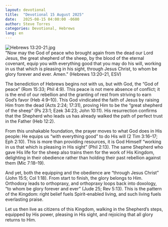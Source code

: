 ```yaml
---
layout: devotional
title:  "Devotional 15 August 2025"
date:   2025-08-15 04:00:00 -0600
author: Steve Torres
categories: Devotional, Hebrews
lang: en
---
```

<img src="https://sitemedia.esteeb.com/file/esteebcomsitemedia/devotional_images/Hebrews/Heb-13_20-21.jpg?raw=true" alt="Hebrews 13:20-21.jpg" style="max-width: 100%; height: auto;">

<div class="scripture">
  "Now may the God of peace who brought again from the dead our Lord Jesus, the great shepherd of the sheep, by the blood of the eternal covenant, equip you with everything good that you may do his will, working in us that which is pleasing in his sight, through Jesus Christ, to whom be glory forever and ever. Amen." (Hebrews 13:20–21, ESV)
</div>

The benediction of Hebrews begins not with us, but with God, the “God of peace” (Rom 15:33; Phil 4:9). This peace is not mere absence of conflict; it is the end of our rebellion and the granting of rest from striving to earn God’s favor (Heb 4:9–10). This God vindicated the faith of Jesus by raising Him from the dead (Acts 2:24; 17:31), proving Him to be the “great shepherd of the sheep” (Ps 23:1; Ezek 34:23; John 10:11). His resurrection confirms that the Shepherd who leads us has already walked the path of perfect trust in the Father (Heb 12:2).

From this unshakable foundation, the prayer moves to what God does in His people: He equips us “with everything good” to do His will (2 Tim 3:16–17; Eph 2:10). This is more than providing resources, it is God Himself “working in us that which is pleasing in His sight” (Phil 2:13). The same Shepherd who gave His life for the sheep also trains them for the work of His Kingdom, delighting in their obedience rather than holding their past rebellion against them (Mic 7:18–19).

And yet, both the equipping and the obedience are “through Jesus Christ” (John 15:5; Col 1:18). From start to finish, the glory belongs to Him. Orthodoxy leads to orthopraxy, and orthopraxy loops back into doxology, “to whom be glory forever and ever” (Jude 25; Rev 5:13). This is the pattern of the Kingdom: right belief fuels Spirit-enabled living, and such living fuels everlasting praise.

Let us then live as citizens of this Kingdom, walking in the Shepherd’s steps, equipped by His power, pleasing in His sight, and rejoicing that all glory returns to Him.
